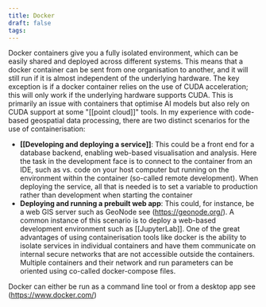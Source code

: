 ```yaml
---
title: Docker
draft: false
tags:
---
```

 
Docker containers give you a fully isolated environment, which can be easily shared and deployed across different systems. This means that a docker container can be sent from one organisation to another, and it will still run if it is almost independent of the underlying hardware.  The key exception is if a docker container relies on the use of CUDA acceleration; this will only work if the underlying hardware supports CUDA. This is primarily an issue with containers that optimise AI models but also rely on CUDA support at some "[[point cloud]]" tools.
In my experience with code-based geospatial data processing, there are two distinct scenarios for the use of containerisation:
- **[[Developing and deploying a service]]**: This could be a front end for a database backend, enabling web-based visualisation and analysis. Here the task in the development face is to connect to the container from an IDE, such as vs. code on your host computer but running on the environment within the container (so-called remote development). When deploying the service, all that is needed is to set a variable to production rather than development when starting the container
- **Deploying and running a prebuilt web app**: This could, for instance, be a web GIS server such as GeoNode see (https://geonode.org/). A common instance of this scenario is to deploy a web-based development environment such as [[JupyterLab]]. 
One of the great advantages of using containerisation tools like docker is the ability to isolate services in individual containers and have them communicate on internal secure networks that are not accessible outside the containers. Multiple containers and their network and run parameters can be oriented using co-called docker-compose files.

Docker can either be run as a command line tool or from a desktop app see (https://www.docker.com/)